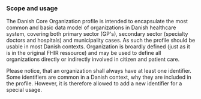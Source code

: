 ### Scope and usage
The Danish Core Organization profile is intended to encapsulate the most common and basic data model of organizations in Danish healthcare system, covering both primary sector (GP's), secondary sector (specialty doctors and hospitals) and municipality cases. As such the profile should be usable in most Danish contexts. Organization is broardly defined (just as it is in the original FHIR ressource) and may be used to define all organizations directly or indirectly involved in citizen and patient care. 

Please notice, that an organization shall always have at least one identifier. Some identifiers are common in a Danish context, why they are included in the profile. However, it is therefore allowed to add a new identifier for a special usage. 